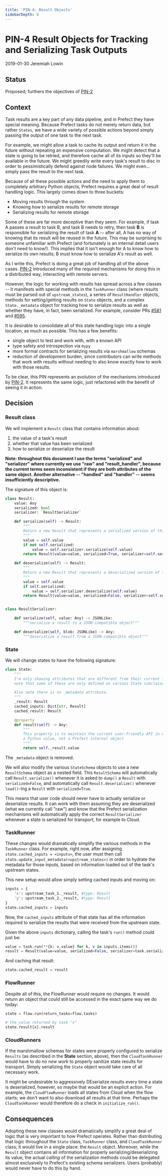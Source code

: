 ```yaml
---
title: 'PIN-4: Result Objects'
sidebarDepth: 0
---
```


# PIN-4 Result Objects for Tracking and Serializing Task Outputs

2019-01-30
Jeremiah Lowin

## Status

Proposed; furthers the objectives of [PIN-2](PIN-2-Result-Handlers.md)

## Context

Task results are a key part of any data pipeline, and in Prefect they have special meaning. Because Prefect tasks do not merely return data, but rather `States`, we have a wide variety of possible actions beyond simply passing the output of one task to the next task.

For example, we might allow a task to cache its output and return it in the future without repeating an expensive computation. We might detect that a state is going to be retried, and therefore cache all of its inputs so they'll be available in the future. We might greedily write every task's result to disc in order to pessimistically defend against node failures. We might even... simply pass the result to the next task.

Because of all these possible actions and the need to apply them to completely arbitrary Python objects, Prefect requires a great deal of result handling logic. This largely comes down to three buckets:

- Moving results through the system
- Knowing how to serialize results for remote storage
- Serializing results for remote storage

Some of these are far more deceptive than they seem. For example, if task A passes a result to task B, and task B needs to retry, then task **B** is responsible for serializing the result of task **A** -- after all, A has no way of knowing that its result will be reused in the future. This may be surprising to someone unfamiliar with Prefect (and fortunately is an internal detail users don't need to know!). This implies that it isn't enough for A to know how to serialize its own results; B must know how to serialize A's result as well.

As I write this, Prefect is doing a great job of handling all of the above cases. [PIN-2](PIN-2-Result-Handlers.md) introduced many of the required mechanisms for doing this in a distributed way, interacting with remote servers.

However, the logic for working with results has spread across a few classes -- it manifests with special methods in the `TaskRunner` class (where results must be parsed out of `upstream_states`), a series of `ResultHandler` objects, methods for setting/getting results on `State` objects, and a complex `State._metadata` object for tracking how to serialize results as well as whether they have, in fact, been serialized. For example, consider PRs [#581](https://github.com/PrefectHQ/prefect/pull/581) and [#595](https://github.com/PrefectHQ/prefect/pull/595).

It is desirable to consolidate all of this state handling logic into a single location, as much as possible. This has a few benefits:

- single object to test and work with, with a known API
- type safety and introspection via `mypy`
- more formal contracts for serializing results via `marshmallow` schemas
- reduction of development burden, since contributors can write methods that work with results without needing to also know exactly how to work with those results.

To be clear, this PIN represents an evolution of the mechanisms introduced by [PIN-2](PIN-2-Result-Handlers.md). It represents the same logic, just refactored with the benefit of seeing it in action.

## Decision

### Result class

We will implement a `Result` class that contains information about:

1. the value of a task's result
2. whether that value has been serialized
3. how to serialize or deserialize the result

**Note: throughout this document I use the terms "serialized" and "serializer" where currently we use "raw" and "result_handler", because the current terms seem inconsistent if they are both attributes of the same object. Another alternative -- "handled" and "handler" -- seems insufficiently descriptive.**

The signature of this object is:

```python
class Result:
    value: Any
    serialized: bool
    serializer: `ResultSerializer`

    def serialize(self) -> Result:
        """
        Return a new Result that represents a serialized version of this Result.
        """
        value = self.value
        if not self.serialized:
            value = self.serializer.serialize(self.value)
        return Result(value=value, serialized=True, serializer=self.serializer)

    def deserialize(self) -> Result:
        """
        Return a new Result that represents a deserialized version of this Result.
        """
        value = self.value
        if self.serialized:
            value = self.serializer.deserialize(self.value)
        return Result(value=value, serialized=False, serializer=self.serializer)


class ResultSerializer:

    def serialize(self, value: Any) -> JSONLike:
        """serialize a result to a JSON-compatible object"""

    def deserialize(self, blob: JSONLike) -> Any:
        """deserialize a result from a JSON-compatible object"""
```

### State

We will change states to have the following signature:

```python
class State:
    """
    I'm only showing attributes that are different from their current implementations on any State class;
    note that some of these are only defined on various State subclasses.

    Also note there is no _metadata attribute.
    """
    _result: Result
    cached_inputs: Dict[str, Result]
    cached_result: Result

    @property
    def result(self) -> Any:
        """
        This property is to maintain the current user-friendly API in which state.result is
        a Python value, not a Prefect internal object
        """
        return self._result.value
```

The `_metadata` object is removed.

We will also modify the various `StateSchema` objects to use a new `ResultSchema` object as a nested field. This `ResultSchema` will automatically call `Result.serialize()` whenever it is asked to `dump()` a `Result` with `serialized=False`, and automatically call `Result.deserialize()` whenever `load()`-ing a `Result` with `serialized=True`.

This means that user code should never have to actually serialize or deserialize results. It can work with them assuming they are deserialized (what we currently call "raw") and know that the Prefect serialization mechanisms will automatically apply the correct `ResultSerializer` whenever a state is serialized for transport, for example to Cloud.

### TaskRunner

These changes would dramatically simplify the various methods in the `TaskRunner` class. For example, right now, after assigning `state.cached_inputs = <inputs>`, the user must then call `state.update_input_metadata(<upstream_states>)` in order to hydrate the metadata for those inputs, based on information loaded out of the task's upstream states.

This new setup would allow simply setting cached inputs and moving on:

```python
inputs = {
    'x': upstream_task_1._result, #type: Result
    'y': upstream_task_2._result, #type: Result
}
state.cached_inputs = inputs
```

Now, the `cached_inputs` attribute of that state has all the information required to serialize the results that were received from the upstream state.

Given the above `inputs` dictionary, calling the task's `run()` method could just be:

```python
value = task.run(**{k: v.value} for k, v in inputs.items())
result = Result(value=value, serialized=False, serializer=task.serializer)
```

And caching that result:

```python
state.cached_result = result
```

### FlowRunner

Despite all of this, the FlowRunner would require no changes. It would return an object that could still be accessed in the exact same way we do today:

```python
state = flow.run(return_tasks=flow.tasks)

# the value returned by task "x"
state.result[x].result
```

### CloudRunners

If the marshmallow schemas for states were properly configured to serialize `Results` (as described in the **State** section, above), then the `CloudTaskRunner` would have to do _no new work_ to properly sanitize state results for transport. Simply serializing the `State` object would take care of all necessary work.

It might be undesirable to aggressively DEserialize results every time a state is deserialized, however, so maybe that would be an explicit action. For example, the `CloudFlowRunner` loads all states from Cloud when the flow starts; we don't want to also download all results at that time. Perhaps the `CloudTaskRunner` would therefore do a check in `initialize_run()`.

## Consequences

Adopting these new classes would dramatically simplify a great deal of logic that is very important to how Prefect operates. Rather than distributing that logic throughout the `State` class, `TaskRunner` class, and `CloudTaskRunner` class; it would live in a single place: the `Result` object. Moreover, while the `Result` object contains all information for properly serializing/deserializing its value, the actual _calling_ of the serialization methods could be delegated almost exclusively to Prefect's existing schema serializers. Users (probably) would never have to do this by hand.
